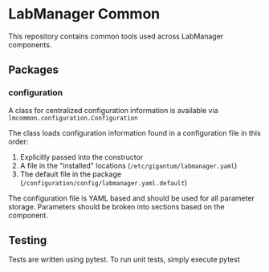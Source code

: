 # LabManager Common
This repository contains common tools used across LabManager components.

## Packages

### configuration

A class for centralized configuration information is available via `lmcommon.configuration.Configuration`

The class loads configuration information found in a configuration file in this order:
    
1. Explicitly passed into the constructor
2. A file in the "installed" locations (`/etc/gigantum/labmanager.yaml`)
3. The default file in the package (`/configuration/config/labmanager.yaml.default`)

The configuration file is YAML based and should be used for all parameter storage. Parameters should be broken into 
sections based on the component.


## Testing

Tests are written using pytest. To run unit tests, simply execute pytest